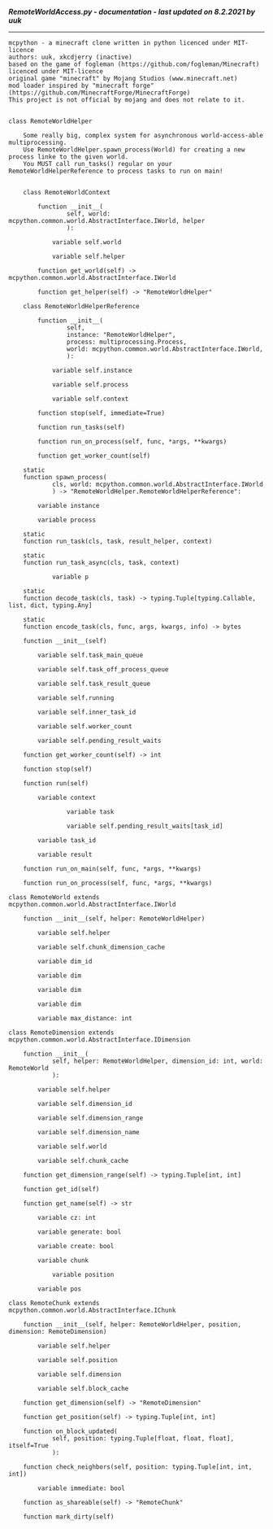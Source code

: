 ***RemoteWorldAccess.py - documentation - last updated on 8.2.2021 by uuk***
___

    mcpython - a minecraft clone written in python licenced under MIT-licence
    authors: uuk, xkcdjerry (inactive)
    based on the game of fogleman (https://github.com/fogleman/Minecraft) licenced under MIT-licence
    original game "minecraft" by Mojang Studios (www.minecraft.net)
    mod loader inspired by "minecraft forge" (https://github.com/MinecraftForge/MinecraftForge)
    This project is not official by mojang and does not relate to it.


    class RemoteWorldHelper
        
        Some really big, complex system for asynchronous world-access-able multiprocessing.
        Use RemoteWorldHelper.spawn_process(World) for creating a new process linke to the given world.
        You MUST call run_tasks() regular on your RemoteWorldHelperReference to process tasks to run on main!


        class RemoteWorldContext

            function __init__(
                    self, world: mcpython.common.world.AbstractInterface.IWorld, helper
                    ):

                variable self.world

                variable self.helper

            function get_world(self) -> mcpython.common.world.AbstractInterface.IWorld

            function get_helper(self) -> "RemoteWorldHelper"

        class RemoteWorldHelperReference

            function __init__(
                    self,
                    instance: "RemoteWorldHelper",
                    process: multiprocessing.Process,
                    world: mcpython.common.world.AbstractInterface.IWorld,
                    ):

                variable self.instance

                variable self.process

                variable self.context

            function stop(self, immediate=True)

            function run_tasks(self)

            function run_on_process(self, func, *args, **kwargs)

            function get_worker_count(self)

        static
        function spawn_process(
                cls, world: mcpython.common.world.AbstractInterface.IWorld
                ) -> "RemoteWorldHelper.RemoteWorldHelperReference":

            variable instance

            variable process

        static
        function run_task(cls, task, result_helper, context)

        static
        function run_task_async(cls, task, context)

                variable p

        static
        function decode_task(cls, task) -> typing.Tuple[typing.Callable, list, dict, typing.Any]

        static
        function encode_task(cls, func, args, kwargs, info) -> bytes

        function __init__(self)

            variable self.task_main_queue

            variable self.task_off_process_queue

            variable self.task_result_queue

            variable self.running

            variable self.inner_task_id

            variable self.worker_count

            variable self.pending_result_waits

        function get_worker_count(self) -> int

        function stop(self)

        function run(self)

            variable context

                    variable task

                    variable self.pending_result_waits[task_id]

            variable task_id

            variable result

        function run_on_main(self, func, *args, **kwargs)

        function run_on_process(self, func, *args, **kwargs)

    class RemoteWorld extends mcpython.common.world.AbstractInterface.IWorld

        function __init__(self, helper: RemoteWorldHelper)

            variable self.helper

            variable self.chunk_dimension_cache

            variable dim_id

            variable dim

            variable dim

            variable dim

            variable max_distance: int

    class RemoteDimension extends mcpython.common.world.AbstractInterface.IDimension

        function __init__(
                self, helper: RemoteWorldHelper, dimension_id: int, world: RemoteWorld
                ):

            variable self.helper

            variable self.dimension_id

            variable self.dimension_range

            variable self.dimension_name

            variable self.world

            variable self.chunk_cache

        function get_dimension_range(self) -> typing.Tuple[int, int]

        function get_id(self)

        function get_name(self) -> str

            variable cz: int

            variable generate: bool

            variable create: bool

            variable chunk

                variable position

            variable pos

    class RemoteChunk extends mcpython.common.world.AbstractInterface.IChunk

        function __init__(self, helper: RemoteWorldHelper, position, dimension: RemoteDimension)

            variable self.helper

            variable self.position

            variable self.dimension

            variable self.block_cache

        function get_dimension(self) -> "RemoteDimension"

        function get_position(self) -> typing.Tuple[int, int]

        function on_block_updated(
                self, position: typing.Tuple[float, float, float], itself=True
                ):

        function check_neighbors(self, position: typing.Tuple[int, int, int])

            variable immediate: bool

        function as_shareable(self) -> "RemoteChunk"

        function mark_dirty(self)